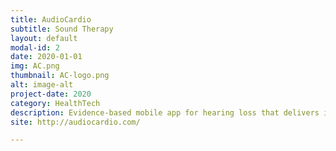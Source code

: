 ```yaml
---
title: AudioCardio
subtitle: Sound Therapy
layout: default
modal-id: 2
date: 2020-01-01
img: AC.png
thumbnail: AC-logo.png
alt: image-alt
project-date: 2020
category: HealthTech
description: Evidence-based mobile app for hearing loss that delivers inaudible sound therapies
site: http://audiocardio.com/

---
```

